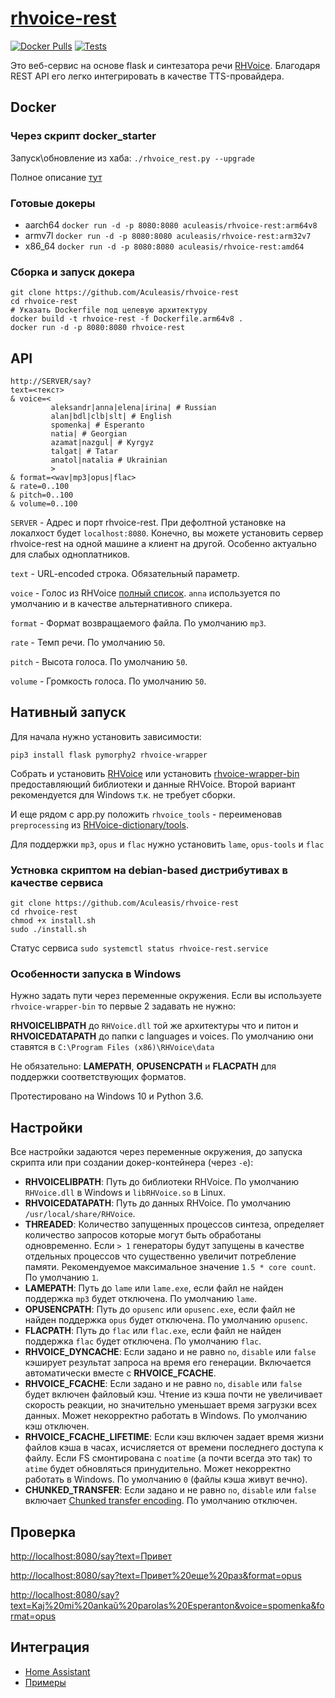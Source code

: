 [rhvoice-rest](https://github.com/Aculeasis/rhvoice-rest)
============
[![Docker Pulls](https://img.shields.io/docker/pulls/aculeasis/rhvoice-rest.svg)](https://hub.docker.com/r/aculeasis/rhvoice-rest/)
[![Tests](https://github.com/Aculeasis/rhvoice-rest/actions/workflows/tests.yml/badge.svg)](https://github.com/Aculeasis/rhvoice-rest/actions/workflows/tests.yml)

Это веб-сервис на основе flask и синтезатора речи [RHVoice](https://github.com/Olga-Yakovleva/RHVoice). Благодаря REST API его легко интегрировать в качестве TTS-провайдера.

## Docker
### Через скрипт docker_starter
Запуск\обновление из хаба: `./rhvoice_rest.py --upgrade`

Полное описание [тут](https://github.com/Aculeasis/docker-starter)

### Готовые докеры
- aarch64 `docker run -d -p 8080:8080 aculeasis/rhvoice-rest:arm64v8`
- armv7l `docker run -d -p 8080:8080 aculeasis/rhvoice-rest:arm32v7`
- x86_64 `docker run -d -p 8080:8080 aculeasis/rhvoice-rest:amd64`

### Сборка и запуск докера
    git clone https://github.com/Aculeasis/rhvoice-rest
    cd rhvoice-rest
    # Указать Dockerfile под целевую архитектуру
    docker build -t rhvoice-rest -f Dockerfile.arm64v8 .
    docker run -d -p 8080:8080 rhvoice-rest

## API
    http://SERVER/say?
    text=<текст>
    & voice=<
             aleksandr|anna|elena|irina| # Russian
             alan|bdl|clb|slt| # English
             spomenka| # Esperanto
             natia| # Georgian
             azamat|nazgul| # Kyrgyz
             talgat| # Tatar
             anatol|natalia # Ukrainian
             >
    & format=<wav|mp3|opus|flac>
    & rate=0..100
    & pitch=0..100
    & volume=0..100
`SERVER` - Адрес и порт rhvoice-rest. При дефолтной установке на локалхост будет `localhost:8080`.
Конечно, вы можете установить сервер rhvoice-rest на одной машине а клиент на другой. Особенно актуально для слабых одноплатников. 

`text` - URL-encoded строка. Обязательный параметр.

`voice` - Голос из RHVoice [полный список](https://github.com/Olga-Yakovleva/RHVoice/wiki/Latest-version-%28Russian%29).
`anna` используется по умолчанию и в качестве альтернативного спикера.

`format` - Формат возвращаемого файла. По умолчанию `mp3`.

`rate` - Темп речи. По умолчанию `50`.

`pitch` - Высота голоса. По умолчанию `50`.

`volume` - Громкость голоса. По умолчанию `50`.

## Нативный запуск
Для начала нужно установить зависимости:

`pip3 install flask pymorphy2 rhvoice-wrapper`

Собрать и установить [RHVoice](https://github.com/Olga-Yakovleva/RHVoice) или установить [rhvoice-wrapper-bin](https://github.com/Aculeasis/rhvoice-wrapper-bin) предоставляющий библиотеки и данные RHVoice. Второй вариант рекомендуется для Windows т.к. не требует сборки.

И еще рядом с app.py положить `rhvoice_tools` - переименовав `preprocessing` из [RHVoice-dictionary/tools](https://github.com/vantu5z/RHVoice-dictionary/tree/master/tools).

Для поддержки `mp3`, `opus` и `flac` нужно установить `lame`, `opus-tools` и `flac`

### Устновка скриптом на debian-based дистрибутивах в качестве сервиса
    git clone https://github.com/Aculeasis/rhvoice-rest
    cd rhvoice-rest
    chmod +x install.sh
    sudo ./install.sh
Статус сервиса `sudo systemctl status rhvoice-rest.service`

### Особенности запуска в Windows
Нужно задать пути через переменные окружения. Если вы используете `rhvoice-wrapper-bin` то первые 2 задавать не нужно:

**RHVOICELIBPATH** до `RHVoice.dll` той же архитектуры что и питон и **RHVOICEDATAPATH** до папки с languages и voices. По умолчанию они ставятся в `C:\Program Files (x86)\RHVoice\data`

Не обязательно: **LAMEPATH**, **OPUSENCPATH** и **FLACPATH** для поддержки соответствующих форматов.

Протестировано на Windows 10 и Python 3.6.

## Настройки
Все настройки задаются через переменные окружения, до запуска скрипта или при создании докер-контейнера (через `-e`):
- **RHVOICELIBPATH**: Путь до библиотеки RHVoice. По умолчанию `RHVoice.dll` в Windows и `libRHVoice.so` в Linux.
- **RHVOICEDATAPATH**:  Путь до данных RHVoice. По умолчанию `/usr/local/share/RHVoice`.
- **THREADED**: Количество запущенных процессов синтеза, определяет количество запросов которые могут быть обработаны одновременно. Если `> 1` генераторы будут запущены в качестве отдельных процессов что существенно увеличит потребление памяти. Рекомендуемое максимальное значение `1.5 * core count`. По умолчанию `1`.
- **LAMEPATH**: Путь до `lame` или `lame.exe`, если файл не найден поддержка `mp3` будет отключена. По умолчанию `lame`.
- **OPUSENCPATH**: Путь до `opusenc` или `opusenc.exe`, если файл не найден поддержка `opus` будет отключена. По умолчанию `opusenc`.
- **FLACPATH**: Путь до `flac` или `flac.exe`, если файл не найден поддержка `flac` будет отключена. По умолчанию `flac`.
- **RHVOICE_DYNCACHE**: Если задано и не равно `no`, `disable` или `false` кэширует результат запроса на время его генерации. Включается автоматически вместе с **RHVOICE_FCACHE**.
- **RHVOICE_FCACHE**: Если задано и не равно `no`, `disable` или `false` будет включен файловый кэш. Чтение из кэша почти не увеличивает скорость реакции, но значительно уменьшает время загрузки всех данных. Может некорректно работать в Windows. По умолчанию кэш отключен.
- **RHVOICE_FCACHE_LIFETIME**: Если кэш включен задает время жизни файлов кэша в часах, исчисляется от времени последнего доступа к файлу. Если FS смонтирована с `noatime` (а почти всегда это так) то `atime` будет обновляться принудительно. Может некорректно работать в Windows. По умолчанию `0` (файлы кэша живут вечно).
- **CHUNKED_TRANSFER**: Если задано и не равно `no`, `disable` или `false` включает [Chunked transfer encoding](https://en.wikipedia.org/wiki/Chunked_transfer_encoding). По умолчанию отключен.

## Проверка
<http://localhost:8080/say?text=Привет>

<http://localhost:8080/say?text=Привет%20еще%20раз&format=opus>

<http://localhost:8080/say?text=Kaj%20mi%20ankaŭ%20parolas%20Esperanton&voice=spomenka&format=opus>

## Интеграция
- [Home Assistant](https://github.com/definitio/ha-rhvoice)
- [Примеры](https://github.com/Aculeasis/rhvoice-rest/tree/master/example)
